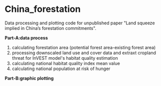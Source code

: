 # China_forestation
Data processing and plotting code for unpublished paper "Land squeeze implied in China’s forestation commitments".

**Part-A:data process**
1. calculating forestation area (potential forest area-existing forest area)
2. processing downscaled land use and cover data and extraxt cropland threat for InVEST model's habitat quality estimation
3. calculating national habitat quality index mean value
4. calculating national population at risk of hunger

**Part-B:graphic plotting**

